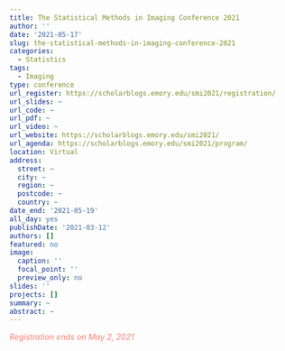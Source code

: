 ```yaml
---
title: The Statistical Methods in Imaging Conference 2021
author: ''
date: '2021-05-17'
slug: the-statistical-methods-in-imaging-conference-2021
categories:
  - Statistics
tags:
  - Imaging
type: conference
url_register: https://scholarblogs.emory.edu/smi2021/registration/
url_slides: ~
url_code: ~
url_pdf: ~
url_video: ~
url_website: https://scholarblogs.emory.edu/smi2021/
url_agenda: https://scholarblogs.emory.edu/smi2021/program/
location: Virtual
address:
  street: ~
  city: ~
  region: ~
  postcode: ~
  country: ~
date_end: '2021-05-19'
all_day: yes
publishDate: '2021-03-12'
authors: []
featured: no
image:
  caption: ''
  focal_point: ''
  preview_only: no
slides: ''
projects: []
summary: ~
abstract: ~
---
```

<span style="color: salmon;">*Registration ends on May 2, 2021*</span>

<!--more-->
